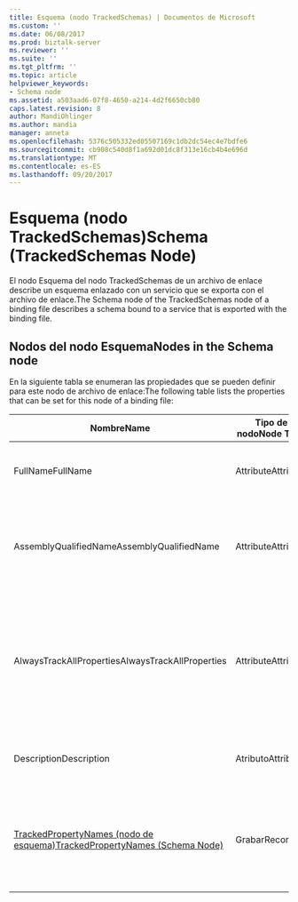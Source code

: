```yaml
---
title: Esquema (nodo TrackedSchemas) | Documentos de Microsoft
ms.custom: ''
ms.date: 06/08/2017
ms.prod: biztalk-server
ms.reviewer: ''
ms.suite: ''
ms.tgt_pltfrm: ''
ms.topic: article
helpviewer_keywords:
- Schema node
ms.assetid: a503aad6-07f8-4650-a214-4d2f6650cb80
caps.latest.revision: 8
author: MandiOhlinger
ms.author: mandia
manager: anneta
ms.openlocfilehash: 5376c505332ed05507169c1db2dc54ec4e7bdfe6
ms.sourcegitcommit: cb908c540d8f1a692d01dc8f313e16cb4b4e696d
ms.translationtype: MT
ms.contentlocale: es-ES
ms.lasthandoff: 09/20/2017
---
```

# <a name="schema-trackedschemas-node"></a><span data-ttu-id="9317f-102">Esquema (nodo TrackedSchemas)</span><span class="sxs-lookup"><span data-stu-id="9317f-102">Schema (TrackedSchemas Node)</span></span>
<span data-ttu-id="9317f-103">El nodo Esquema del nodo TrackedSchemas de un archivo de enlace describe un esquema enlazado con un servicio que se exporta con el archivo de enlace.</span><span class="sxs-lookup"><span data-stu-id="9317f-103">The Schema node of the TrackedSchemas node of a binding file describes a schema bound to a service that is exported with the binding file.</span></span>  
  
## <a name="nodes-in-the-schema-node"></a><span data-ttu-id="9317f-104">Nodos del nodo Esquema</span><span class="sxs-lookup"><span data-stu-id="9317f-104">Nodes in the Schema node</span></span>  
 <span data-ttu-id="9317f-105">En la siguiente tabla se enumeran las propiedades que se pueden definir para este nodo de archivo de enlace:</span><span class="sxs-lookup"><span data-stu-id="9317f-105">The following table lists the properties that can be set for this node of a binding file:</span></span>  
  
|<span data-ttu-id="9317f-106">**Nombre**</span><span class="sxs-lookup"><span data-stu-id="9317f-106">**Name**</span></span>|<span data-ttu-id="9317f-107">**Tipo de nodo**</span><span class="sxs-lookup"><span data-stu-id="9317f-107">**Node Type**</span></span>|<span data-ttu-id="9317f-108">**Tipo de datos**</span><span class="sxs-lookup"><span data-stu-id="9317f-108">**Data Type**</span></span>|<span data-ttu-id="9317f-109">**Description**</span><span class="sxs-lookup"><span data-stu-id="9317f-109">**Description**</span></span>|<span data-ttu-id="9317f-110">**Restricciones**</span><span class="sxs-lookup"><span data-stu-id="9317f-110">**Restrictions**</span></span>|<span data-ttu-id="9317f-111">**Comentarios**</span><span class="sxs-lookup"><span data-stu-id="9317f-111">**Comments**</span></span>|  
|--------------|-------------------|-------------------|---------------------|----------------------|------------------|  
|<span data-ttu-id="9317f-112">FullName</span><span class="sxs-lookup"><span data-stu-id="9317f-112">FullName</span></span>|<span data-ttu-id="9317f-113">Attribute</span><span class="sxs-lookup"><span data-stu-id="9317f-113">Attribute</span></span>|<span data-ttu-id="9317f-114">xs:string</span><span class="sxs-lookup"><span data-stu-id="9317f-114">xs:string</span></span>|<span data-ttu-id="9317f-115">Especifica el nombre completo del esquema.</span><span class="sxs-lookup"><span data-stu-id="9317f-115">Specifies the full name for the schema.</span></span>|<span data-ttu-id="9317f-116">No requerido</span><span class="sxs-lookup"><span data-stu-id="9317f-116">Not required</span></span>|<span data-ttu-id="9317f-117">Valor predeterminado: vacío</span><span class="sxs-lookup"><span data-stu-id="9317f-117">Default value: empty</span></span>|  
|<span data-ttu-id="9317f-118">AssemblyQualifiedName</span><span class="sxs-lookup"><span data-stu-id="9317f-118">AssemblyQualifiedName</span></span>|<span data-ttu-id="9317f-119">Attribute</span><span class="sxs-lookup"><span data-stu-id="9317f-119">Attribute</span></span>|<span data-ttu-id="9317f-120">xs:string</span><span class="sxs-lookup"><span data-stu-id="9317f-120">xs:string</span></span>|<span data-ttu-id="9317f-121">Especifica el nombre completo del ensamblado que contiene este esquema.</span><span class="sxs-lookup"><span data-stu-id="9317f-121">Specifies the qualified name for the assembly containing this schema.</span></span>|<span data-ttu-id="9317f-122">No requerido</span><span class="sxs-lookup"><span data-stu-id="9317f-122">Not required</span></span>|<span data-ttu-id="9317f-123">Valor predeterminado: vacío</span><span class="sxs-lookup"><span data-stu-id="9317f-123">Default value: empty</span></span>|  
|<span data-ttu-id="9317f-124">AlwaysTrackAllProperties</span><span class="sxs-lookup"><span data-stu-id="9317f-124">AlwaysTrackAllProperties</span></span>|<span data-ttu-id="9317f-125">Attribute</span><span class="sxs-lookup"><span data-stu-id="9317f-125">Attribute</span></span>|<span data-ttu-id="9317f-126">xs:boolean</span><span class="sxs-lookup"><span data-stu-id="9317f-126">xs:boolean</span></span>|<span data-ttu-id="9317f-127">Especifica si se va a hacer el seguimiento de todas las propiedades del ensamblado especificado.</span><span class="sxs-lookup"><span data-stu-id="9317f-127">Specifies whether to track all properties for the specified assembly.</span></span>|<span data-ttu-id="9317f-128">Necesario</span><span class="sxs-lookup"><span data-stu-id="9317f-128">Required</span></span>|<span data-ttu-id="9317f-129">Valor predeterminado: ninguno</span><span class="sxs-lookup"><span data-stu-id="9317f-129">Default value: none</span></span><br /><br /> <span data-ttu-id="9317f-130">Establecido en **true** para realizar el seguimiento de todas las propiedades, en caso contrario, establézcalo **false**.</span><span class="sxs-lookup"><span data-stu-id="9317f-130">Set to **true** to track all properties, otherwise set to **false**.</span></span>|  
|<span data-ttu-id="9317f-131">Description</span><span class="sxs-lookup"><span data-stu-id="9317f-131">Description</span></span>|<span data-ttu-id="9317f-132">Atributo</span><span class="sxs-lookup"><span data-stu-id="9317f-132">Attribute</span></span>|<span data-ttu-id="9317f-133">xs:string</span><span class="sxs-lookup"><span data-stu-id="9317f-133">xs:string</span></span>|<span data-ttu-id="9317f-134">Especifica una descripción del esquema.</span><span class="sxs-lookup"><span data-stu-id="9317f-134">Specifies a description for the schema.</span></span>|<span data-ttu-id="9317f-135">No requerido</span><span class="sxs-lookup"><span data-stu-id="9317f-135">Not required</span></span>|<span data-ttu-id="9317f-136">Valor predeterminado: vacío</span><span class="sxs-lookup"><span data-stu-id="9317f-136">Default value: empty</span></span>|  
|[<span data-ttu-id="9317f-137">TrackedPropertyNames (nodo de esquema)</span><span class="sxs-lookup"><span data-stu-id="9317f-137">TrackedPropertyNames (Schema Node)</span></span>](../core/trackedpropertynames-schema-node.md)|<span data-ttu-id="9317f-138">Grabar</span><span class="sxs-lookup"><span data-stu-id="9317f-138">Record</span></span>|<span data-ttu-id="9317f-139">ArrayOfString (ComplexType)</span><span class="sxs-lookup"><span data-stu-id="9317f-139">ArrayOfString (ComplexType)</span></span>|<span data-ttu-id="9317f-140">Contenedor de los elementos que especifican las propiedades a las que se debe hacer el seguimiento.</span><span class="sxs-lookup"><span data-stu-id="9317f-140">Container for the elements that specify the properties to be tracked.</span></span>|<span data-ttu-id="9317f-141">No requerido</span><span class="sxs-lookup"><span data-stu-id="9317f-141">Not required</span></span>|<span data-ttu-id="9317f-142">Valor predeterminado: ninguno</span><span class="sxs-lookup"><span data-stu-id="9317f-142">Default value: none</span></span>|